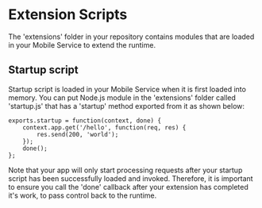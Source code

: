 ﻿# Extension Scripts

The 'extensions' folder in your repository contains modules that are loaded in your Mobile Service to extend the runtime.

## Startup script

Startup script is loaded in your Mobile Service when it is first loaded into memory. You can put Node.js module in the 'extensions' folder called 'startup.js' that has a 'startup' method exported from it as shown below:

	exports.startup = function(context, done) {
		context.app.get('/hello', function(req, res) {
			res.send(200, 'world');
		});
		done();
	};

Note that your app will only start processing requests after your startup script has been successfully loaded and invoked. Therefore, it is important to ensure you call the 'done' callback after your extension has completed it's work, to pass control back to the runtime.